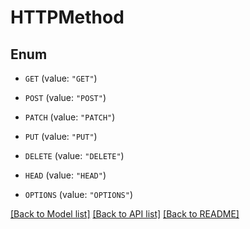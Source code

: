 # HTTPMethod

## Enum


* `GET` (value: `"GET"`)

* `POST` (value: `"POST"`)

* `PATCH` (value: `"PATCH"`)

* `PUT` (value: `"PUT"`)

* `DELETE` (value: `"DELETE"`)

* `HEAD` (value: `"HEAD"`)

* `OPTIONS` (value: `"OPTIONS"`)


[[Back to Model list]](../README.md#documentation-for-models) [[Back to API list]](../README.md#documentation-for-api-endpoints) [[Back to README]](../README.md)


